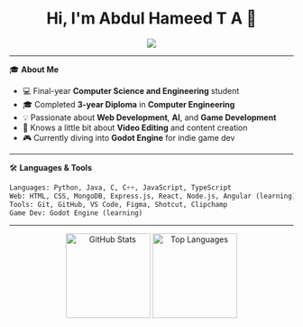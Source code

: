 <h1 align="center">Hi, I'm Abdul Hameed T A 👋</h1>

<p align="center">
  <img src="https://readme-typing-svg.herokuapp.com/?lines=Computer+Science+Degree+Student;Computer+Engineering+Diploma+Graduate;MERN+Stack+Learner;Aspiring+Game+Developer;&center=true&width=500&height=45">
</p>

---

🎓 **About Me**

- 💻 Final-year **Computer Science and Engineering** student  
- 🎓 Completed **3-year Diploma** in **Computer Engineering**
- 💡 Passionate about **Web Development**, **AI**, and **Game Development**
- 🎥 Knows a little bit about **Video Editing** and content creation
- 🎮 Currently diving into **Godot Engine** for indie game dev

---

🛠️ **Languages & Tools**

```python
Languages: Python, Java, C, C++, JavaScript, TypeScript  
Web: HTML, CSS, MongoDB, Express.js, React, Node.js, Angular (learning)  
Tools: Git, GitHub, VS Code, Figma, Shotcut, Clipchamp 
Game Dev: Godot Engine (learning)

```

---

<p align="center">
  <img alt="GitHub Stats" src="https://github-readme-stats.vercel.app/api?username=hameed-aliyar&show_icons=true&theme=tokyonight" height="150"/>
  <img alt="Top Languages" src="https://github-readme-stats.vercel.app/api/top-langs/?username=hameed-aliyar&layout=compact&theme=tokyonight" height="150"/>
  <!-- <img alt="GitHub Streak" src="https://github-readme-streak-stats.herokuapp.com/?user=hameed-aliyar&theme=tokyonight" height="150"/>.. -->
</p>



